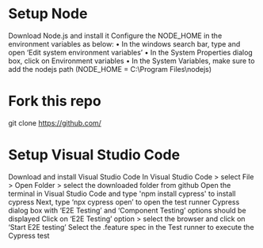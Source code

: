 # Setup Node
Download Node.js and install it
Configure the NODE_HOME in the environment variables as below:
   • In the windows search bar, type and open ‘Edit system environment variables’
   • In the System Properties dialog box, click on Environment variables
   • In the System Variables, make sure to add the nodejs path (NODE_HOME = C:\Program Files\nodejs)

# Fork this repo
git clone https://github.com/

# Setup Visual Studio Code
Download and install Visual Studio Code
In Visual Studio Code > select File > Open Folder > select the downloaded folder from github
Open the terminal in Visual Studio Code and type 'npm install cypress' to install cypress
Next, type ‘npx cypress open’ to open the test runner
Cypress dialog box with ‘E2E Testing’ and ‘Component Testing’ options should be displayed
Click on ‘E2E Testing’ option > select the browser and click on ‘Start E2E testing’
Select the .feature spec in the Test runner to execute the Cypress test
